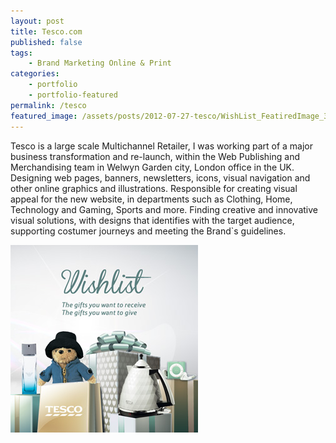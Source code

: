 ```yaml
---
layout: post
title: Tesco.com
published: false
tags: 
    - Brand Marketing Online & Print
categories:
    - portfolio
    - portfolio-featured
permalink: /tesco
featured_image: /assets/posts/2012-07-27-tesco/WishList_FeatiredImage_300X300px.jpg
---
```

Tesco is a large scale Multichannel Retailer, I was working part of a major business transformation and re-launch, within the Web Publishing and Merchandising team in Welwyn Garden city, London office in the UK. Designing web pages, banners, newsletters, icons, visual navigation and other online graphics and illustrations. Responsible for creating visual appeal for the new website, in departments such as Clothing, Home, Technology and Gaming, Sports and more. Finding creative and innovative visual solutions, with designs that identifies with the target audience, supporting costumer journeys and meeting the Brand\`s guidelines.

[![](/assets/posts/2012-07-27-tesco/WishList_FeatiredImage_300X300px.jpg)](#)



&nbsp;

&nbsp;





&nbsp;





&nbsp;



